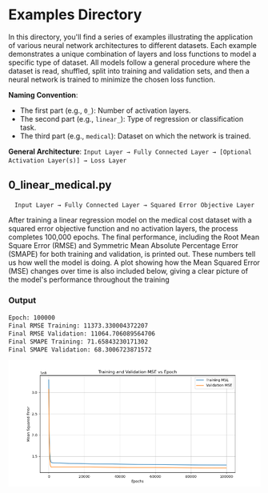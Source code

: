 # Examples Directory

In this directory, you'll find a series of examples illustrating the application of various neural network architectures to different datasets. Each example demonstrates a unique combination of layers and loss functions to model a specific type of dataset. All models follow a general procedure where the dataset is read, shuffled, split into training and validation sets, and then a neural network is trained to minimize the chosen loss function.

**Naming Convention**:
- The first part (e.g., `0_`): Number of activation layers.
- The second part (e.g., `linear_`): Type of regression or classification task.
- The third part (e.g., `medical`): Dataset on which the network is trained.

**General Architecture**: ``Input Layer → Fully Connected Layer → [Optional Activation Layer(s)] → Loss Layer``

## 0_linear_medical.py
<p align="center">
<code>Input Layer → Fully Connected Layer → Squared Error Objective Layer</code>
</p>

After training a linear regression model on the medical cost dataset with a squared error objective function and no activation layers,
the process completes 100,000 epochs. The final performance, including the Root Mean Square Error (RMSE) and Symmetric Mean Absolute Percentage
Error (SMAPE) for both training and validation, is printed out. These numbers tell us how well the model is doing. A plot showing how the Mean Squared 
Error (MSE) changes over time is also included below, giving a clear picture of the model's performance throughout the training

### Output
```plaintext
Epoch: 100000
Final RMSE Training: 11373.330004372207
Final RMSE Validation: 11064.706089564706
Final SMAPE Training: 71.65843230171302
Final SMAPE Validation: 68.3006723871572
```
![Training and Validation MSE Plot](img/0_linear_medical_1.png)


